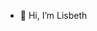 - 👋 Hi, I’m Lisbeth
<!---
- 👋 Hi, I’m @imlisbeth
- 👀 I’m interested in ...
- 🌱 I’m currently learning ...
- 💞️ I’m looking to collaborate on ...
- 📫 How to reach me ..


lisfyy/lisfyy is a ✨ special ✨ repository because its `README.md` (this file) appears on your GitHub profile.
You can click the Preview link to take a look at your changes.
--->
